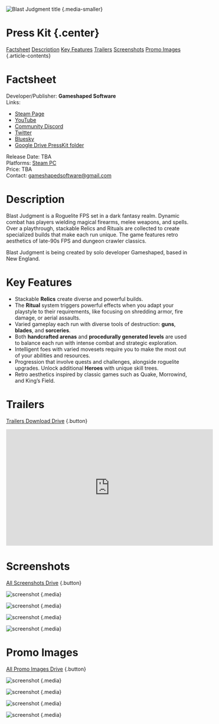 ![Blast Judgment title](../BlastJudgment/images/blast_judgement_title_colored_pal_lines.png) {.media-smaller}

# Press Kit {.center}

[Factsheet](#fact)
[Description](#desc)
[Key Features](#keyf)
[Trailers](#trails)
[Screenshots](#screens)
[Promo Images](#promo)
{.article-contents}

<div class="sidebar-container">
<div class="sidebar-text">

# <a id="fact"></a> Factsheet

Developer/Publisher: **Gameshaped Software**  
Links:  
- [Steam Page](https://store.steampowered.com/app/3042120/Blast_Judgment)
- [YouTube](https://www.youtube.com/@Gameshaped)
- [Community Discord](https://steamcommunity.com/linkfilter/?u=https%3A%2F%2Fdiscord.gg%2FQQX8aPsEzD)
- [Twitter](https://x.com/gameshapedsoft)
- [Bluesky](https://bsky.app/profile/gameshaped.bsky.social)
- [Google Drive PressKit folder](https://drive.google.com/drive/folders/1S6ECVvWqStp1l1fYZMPHmWKGyItJ7h90?usp=sharing)

Release Date: TBA  
Platforms: [Steam PC](https://store.steampowered.com/app/3042120/Blast_Judgment)  
Price: TBA  
Contact: gameshapedsoftware@gmail.com

</div>

<div class="sidebar-text">

# <a id="desc"></a> Description

Blast Judgment is a Roguelite FPS set in a dark fantasy realm. Dynamic combat has players wielding magical firearms, melee weapons, and spells. Over a playthrough, stackable Relics and Rituals are collected to create specialized builds that make each run unique. The game features retro aesthetics of late-90s FPS and dungeon crawler classics.

Blast Judgment is being created by solo developer Gameshaped, based in New England.

</div>
</div>

# <a id="keyf"></a> Key Features

- Stackable **Relics** create diverse and powerful builds.
- The **Ritual** system triggers powerful effects when you adapt your playstyle to their requirements, like focusing on shredding armor, fire damage, or aerial assaults.
- Varied gameplay each run with diverse tools of destruction: **guns**, **blades**, and **sorceries**.
- Both **handcrafted arenas** and **procedurally generated levels** are used to balance each run with intense combat and strategic exploration.
- Intelligent foes with varied movesets require you to make the most out of your abilities and resources.
- Progression that involve quests and challenges, alongside roguelite upgrades. Unlock additional **Heroes** with unique skill trees.
- Retro aesthetics inspired by classic games such as Quake, Morrowind, and King’s Field.

# <a id="trails"></a> Trailers

[Trailers Download Drive](https://drive.google.com/drive/folders/1Kezh-jlmaHx8ZRJ93ijAslZEg--FK57D?usp=drive_link) {.button}

<div class="media"><iframe width="560" height="315" src="https://www.youtube.com/embed/BZkr4ZTnFMo?si=XdCDr36-slIx3EKh" title="YouTube video player" frameborder="0" allow="accelerometer; autoplay; clipboard-write; encrypted-media; gyroscope; picture-in-picture; web-share" referrerpolicy="strict-origin-when-cross-origin" allowfullscreen></iframe></div>

# <a id="screens"></a> Screenshots

[All Screenshots Drive](https://drive.google.com/drive/folders/1d60ovLK-ZrYxLQ-Iw8Q-5OJL1UID0kyD?usp=drive_link) {.button}

<div class="media-group">

![screenshot](images/screenshots/action_shot2.png) {.media}

![screenshot](images/screenshots/eruption_forest.png) {.media}

![screenshot](images/screenshots/inventory.png) {.media}

![screenshot](images/screenshots/levelup_area.png) {.media}

</div>

# <a id="promo"></a> Promo Images

[All Promo Images Drive](https://drive.google.com/drive/folders/1TYsnJD0YmJKb0_tF2EqClDXtimTJ0S1l?usp=drive_link) {.button}

<div class="media-group">

![screenshot](images/promo/blast_judgement_title.png) {.media}

![screenshot](images/promo/main_capsule.png) {.media}

![screenshot](images/promo/capsule_knight.png) {.media}

![screenshot](images/promo/gameshaped_logo_text.png) {.media}

</div>

